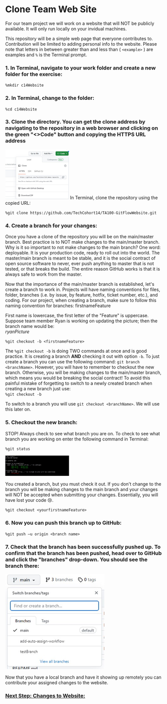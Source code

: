 # Clone Team Web Site
For our team project we will work on a website that will NOT be publicly available. It will only run locally on your invidual machines.  

This repository will be a simple web page that everyone contributes to. Contribution will be limited to adding personal info to the website. Please note that letters in between greater than and less than ( `<example>` ) are examples and `%` is the Terminal prompt.  

 

### 1. In Terminal, navigate to your work folder and create a new folder for the exercise:   
```
%mkdir c14Website 
```

### 2. In Terminal, change to the folder:  
```
%cd c14Website  
```
### 3. Clone the directory. You can get the clone address by navigating to the repository in a web browser and clicking on the green "<>Code" button and copying the HTTPS URL address 
 <img src="images/gitCloneCode.jpg" width="40%" length="40%"> 
 In Terminal, clone the repository using the copied URL: 
 
```
%git clone https://github.com/TechCohort14/TA100-GitFlowWebsite.git 	 
```

### 4.  Create a branch for your changes:  
Once you have a clone of the repository you will be on the main/master branch. Best practice is to NOT make changes to the main/master branch. Why is it so important to not make changes to the main branch? One word: deployable. It is your production code, ready to roll out into the world. The master/main branch is meant to be stable, and it is the social contract of open source software to never, ever push anything to master that is not tested, or that breaks the build. The entire reason GitHub works is that it is always safe to work from the master.
 
Now that the importance of the main/master branch is established, let's create a branch to work in. Projects will have naming conventions for files, folder, branches (i.e. by issue, by feature, hotfix, ticket number, etc.), and coding. For our project, when creating a branch, make sure to follow this naming convention for branches: firstnameFeature   <br>

First name is lowercase, the first letter of the "Feature" is uppercase. Suppose team member Ryan is working on updating the picture; then the branch name would be: <br>
 _ryanPicture_ 
 
```
%git checkout -b <firstnameFeature> 
```

 The `%git checkout -b` is doing TWO commands at once and is good practice. It is creating a branch **AND** checking it out with option `-b`. To just create a branch you can use the following command: `git branch <branchName>`. However, you will have to remember to checkout the new branch. Otherwise, you will be making changes to the main/master branch, which means you would be breaking the social contract! To avoid this painful mistake of forgetting to switch to a newly created branch when creating a new branch just use: <br> `%git checkout -b`
 
 To switch to a branch you will use `git checkout <branchName>`. We will use this later on. 
 
### 5. Checkout the new branch: 
STOP! Always check to see what branch you are on. To check to see what branch you are working on enter the following command in Terminal:  
 
```
%git status 
```
 <img src="images/gitStatus.jpg" width="40%" length="40%">  
 
You created a branch, but you must check it out. If you don't change to the branch you will be making changes to the main branch and your changes will NOT be accepted when submitting your changes. Essentially, you will have lost your code 😢. <br>
 
```
%git checkout <yourfirstnameFeature> 
```
### 6. Now you can push this branch up to GitHub:  
```
%git push –u origin <branch name> 
```
### 7. Check that the branch has been successfully pushed up. To confirm that the branch has been pushed, head over to GitHub and click the "branches" drop-down. You should see the branch there: 

![branch-dropdown](images/gitBranchDropDown.jpg)

Now that you have a local branch and have it showing up remotely you can contribute your assigned changes to the website.  



### [Next Step: Changes to Website:](5_MakeChangesToWebsite.md)



